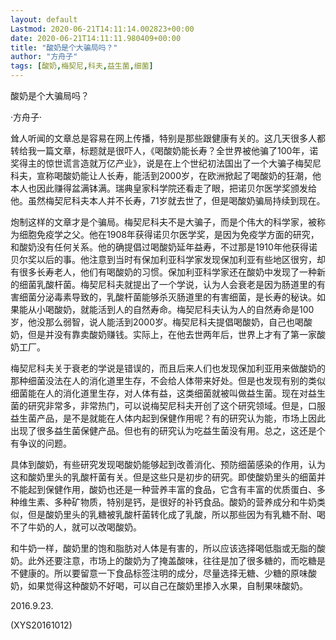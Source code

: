 ```yaml
---
layout: default
Lastmod: 2020-06-21T14:11:14.002823+00:00
date: 2020-06-21T14:11:11.980409+00:00
title: "酸奶是个大骗局吗？"
author: "方舟子"
tags: [酸奶,梅契尼,科夫,益生菌,细菌]
---
```


酸奶是个大骗局吗？

·方舟子·

耸人听闻的文章总是容易在网上传播，特别是那些跟健康有关的。这几天很多人都转给我一篇文章，标题就是很吓人，《喝酸奶能长寿？全世界被他骗了100年，诺奖得主的惊世谎言造就万亿产业》，说是在上个世纪初法国出了一个大骗子梅契尼科夫，宣称喝酸奶能让人长寿，能活到2000岁，在欧洲掀起了喝酸奶的狂潮，他本人也因此赚得盆满钵满。瑞典皇家科学院还看走了眼，把诺贝尔医学奖颁发给他。虽然梅契尼科夫本人并不长寿，71岁就去世了，但是喝酸奶骗局持续到现在。

炮制这样的文章才是个骗局。梅契尼科夫不是大骗子，而是个伟大的科学家，被称为细胞免疫学之父。他在1908年获得诺贝尔医学奖，是因为免疫学方面的研究，和酸奶没有任何关系。他的确提倡过喝酸奶延年益寿，不过那是1910年他获得诺贝尔奖以后的事。他注意到当时有保加利亚科学家发现保加利亚有些地区很穷，却有很多长寿老人，他们有喝酸奶的习惯。保加利亚科学家还在酸奶中发现了一种新的细菌乳酸杆菌。梅契尼科夫就提出了一个学说，认为人会衰老是因为肠道里的有害细菌分泌毒素导致的，乳酸杆菌能够杀灭肠道里的有害细菌，是长寿的秘诀。如果能从小喝酸奶，就能活到人的自然寿命。梅契尼科夫认为人的自然寿命是100岁，他没那么弱智，说人能活到2000岁。梅契尼科夫提倡喝酸奶，自己也喝酸奶，但是并没有靠卖酸奶赚钱。实际上，在他去世两年后，世界上才有了第一家酸奶工厂。

梅契尼科夫关于衰老的学说是错误的，而且后来人们也发现保加利亚用来做酸奶的那种细菌没法在人的消化道里生存，不会给人体带来好处。但是也发现有别的类似细菌能在人的消化道里生存，对人体有益，这类细菌就被叫做益生菌。现在对益生菌的研究非常多，非常热门，可以说梅契尼科夫开创了这个研究领域。但是，口服益生菌产品，是不是就能在人体内起到保健作用呢？有的研究认为能，市场上因此出现了很多益生菌保健产品。但也有的研究认为吃益生菌没有用。总之，这还是个有争议的问题。

具体到酸奶，有些研究发现喝酸奶能够起到改善消化、预防细菌感染的作用，认为这和酸奶里头的乳酸杆菌有关。但是这些只是初步的研究。即使酸奶里头的细菌并不能起到保健作用，酸奶也还是一种营养丰富的食品，它含有丰富的优质蛋白、多种维生素、多种矿物质，特别是钙，是很好的补钙食品。酸奶的营养成分和牛奶类似，但是酸奶里头的乳糖被乳酸杆菌转化成了乳酸，所以那些因为有乳糖不耐、喝不了牛奶的人，就可以改喝酸奶。

和牛奶一样，酸奶里的饱和脂肪对人体是有害的，所以应该选择喝低脂或无脂的酸奶。此外还要注意，市场上的酸奶为了掩盖酸味，往往是加了很多糖的，而吃糖是不健康的。所以要留意一下食品标签注明的成分，尽量选择无糖、少糖的原味酸奶，如果觉得这种酸奶不好喝，可以自己在酸奶里掺入水果，自制果味酸奶。

2016.9.23.

(XYS20161012)

